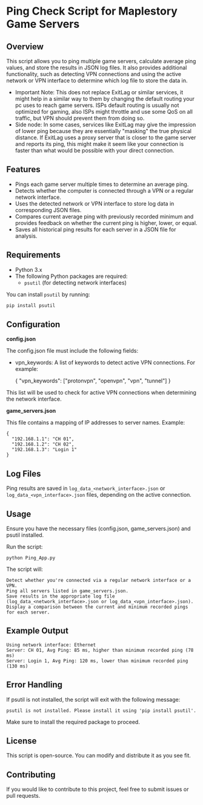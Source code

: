 # Ping Check Script for Maplestory Game Servers

## Overview

This script allows you to ping multiple game servers, calculate average ping values, and store the results in JSON log files. 
It also provides additional functionality, such as detecting VPN connections and using the active network or VPN interface to determine which log file to store the data in.

* Important Note: This does not replace ExitLag or similar services, it might help in a similar way to them by changing the default routing your pc uses to reach game servers. ISPs default routing is usually not optimized for gaming, also ISPs might throttle and use some QoS on all traffic, but VPN should prevent them from doing so.
* Side node: In some cases, services like ExitLag may give the impression of lower ping because they are essentially "masking" the true physical distance. If ExitLag uses a proxy server that is closer to the game server and reports its ping, this might make it seem like your connection is faster than what would be possible with your direct connection.

## Features

- Pings each game server multiple times to determine an average ping.
- Detects whether the computer is connected through a VPN or a regular network interface.
- Uses the detected network or VPN interface to store log data in corresponding JSON files.
- Compares current average ping with previously recorded minimum and provides feedback on whether the current ping is higher, lower, or equal.
- Saves all historical ping results for each server in a JSON file for analysis.

## Requirements

- Python 3.x
- The following Python packages are required:
  - `psutil` (for detecting network interfaces)

You can install `psutil` by running:

```bash
pip install psutil
```

## Configuration
**config.json**

The config.json file must include the following fields:

* vpn_keywords: A list of keywords to detect active VPN connections. For example:


    {
      "vpn_keywords": ["protonvpn", "openvpn", "vpn", "tunnel"]
    }

This list will be used to check for active VPN connections when determining the network interface.

**game_servers.json**

This file contains a mapping of IP addresses to server names. Example:

    {
      "192.168.1.1": "CH 01",
      "192.168.1.2": "CH 02",
      "192.168.1.3": "Login 1"
    }

## Log Files

Ping results are saved in `log_data_<network_interface>.json` or `log_data_<vpn_interface>.json` files, depending on the active connection.

## Usage

Ensure you have the necessary files (config.json, game_servers.json) and psutil installed.

Run the script:

    python Ping_App.py

The script will:

    Detect whether you're connected via a regular network interface or a VPN.
    Ping all servers listed in game_servers.json.
    Save results in the appropriate log file (log_data_<network_interface>.json or log_data_<vpn_interface>.json).
    Display a comparison between the current and minimum recorded pings for each server.

## Example Output


    Using network interface: Ethernet
    Server: CH 01, Avg Ping: 85 ms, higher than minimum recorded ping (78 ms)
    Server: Login 1, Avg Ping: 120 ms, lower than minimum recorded ping (130 ms)

## Error Handling

If psutil is not installed, the script will exit with the following message:

    psutil is not installed. Please install it using 'pip install psutil'.

Make sure to install the required package to proceed.

## License

This script is open-source. You can modify and distribute it as you see fit.
## Contributing

If you would like to contribute to this project, feel free to submit issues or pull requests.